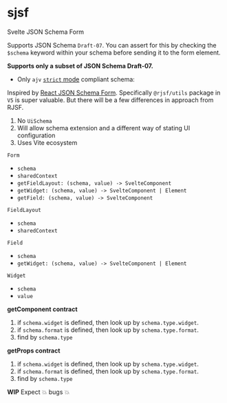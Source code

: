 # sjsf

Svelte JSON Schema Form

Supports JSON Schema `Draft-07`. You can assert for this by checking the `$schema` keyword within your schema before sending it to the form element.

**Supports only a subset of JSON Schema Draft-07.**

- Only `ajv` [`strict` mode](https://ajv.js.org/options.html#strict-mode-options) compliant schema:

Inspired by [React JSON Schema Form](https://github.com/rjsf-team/react-jsonschema-form). Specifically `@rjsf/utils` package in `V5` is super valuable. But there will be a few differences in approach from RJSF.

1. No `UiSchema`
2. Will allow schema extension and a different way of stating UI configuration
3. Uses Vite ecosystem

`Form`

- `schema`
- `sharedContext`
- `getFieldLayout: (schema, value) -> SvelteComponent`
- `getWidget: (schema, value) -> SvelteComponent | Element`
- `getField: (schema, value) -> SvelteComponent`

`FieldLayout`
- `schema`
- `sharedContext`

`Field`
- `schema`
- `getWidget: (schema, value) -> SvelteComponent | Element`

`Widget`
- `schema`
- `value`


**getComponent contract**

1. if `schema.widget` is defined, then look up by `schema.type.widget`.
2. if `schema.format` is defined, then look up by `schema.type.format`.
3. find by `schema.type`

**getProps contract**

1. if `schema.widget` is defined, then look up by `schema.type.widget`.
2. if `schema.format` is defined, then look up by `schema.type.format`.
3. find by `schema.type`

**WIP** Expect 💥 bugs 💥
